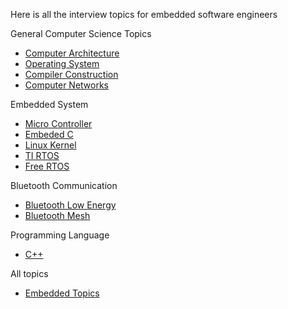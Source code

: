 Here is all the interview topics for embedded software engineers

General Computer Science Topics
- [Computer Architecture](./Computer_Architecture.md)
- [Operating System](./Operating_System.md)
- [Compiler Construction](./Compiler_Construction.md)
- [Computer Networks](./Computer_Networks.md)


Embedded System
- [Micro Controller](./Micro_Controller.md)
- [Embeded C](./Embedded_C.md)
- [Linux Kernel](./Linux_Kernel.md)
- [TI RTOS](./TI_RTOS.md)
- [Free RTOS](./FreeRTOS.md)

Bluetooth Communication
- [Bluetooth Low Energy](./Bluetooth_Low_Energy.md)
- [Bluetooth Mesh](./Bluetooth_Mesh.md)

Programming Language
- [C++](./Cplusplus.md) 


All topics
- [Embedded Topics](./EmbeddedTopics.md)
